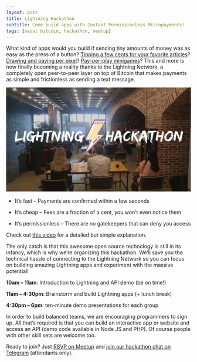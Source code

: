 ```yaml
---
layout: post
title: Lightning Hackathon
subtitle: Come build apps with Instant Permissionless Micropayments!
tags: [seoul bitcoin, hackathon, meetup]
---
```

What kind of apps would you build if sending tiny amounts of money was as easy as the press of a button? [Tipping a few cents for your favorite articles](https://yalls.org)? [Drawing and paying per pixel](https://satoshis.place)? [Pay-per-play minigames](http://www.mandelduck.com/sarutobi)? This and more is now finally becoming a reality thanks to the Lightning Network, a completely open peer-to-peer layer on top of Bitcoin that makes payments as simple and frictionless as sending a text message.

![Lightning Hackathon](/img/hackathon.jpg)

- It’s fast – Payments are confirmed within a few seconds

- It’s cheap – Fees are a fraction of a cent, you won’t even notice them

- It’s permissionless – There are no gatekeepers that can deny you access

Check out [this video](http://youtu.be/rrr_zPmEiME) for a detailed but simple explanation.

The only catch is that this awesome open source technology is still in its infancy, which is why we’re organizing this hackathon. We’ll save you the technical hassle of connecting to the Lightning Network so you can focus on building amazing Lightning apps and experiment with the massive potential!

**10am – 11am**: Introduction to Lightning and API demo (be on time!)

**11am – 4:30pm**: Brainstorm and build Lightning apps (+ lunch break)

**4:30pm – 6pm**: ten-minute demo presentations for each group

In order to build balanced teams, we are encouraging programmers to sign up. All that’s required is that you can build an interactive app or website and access an API (demo code available in Node JS and PHP). Of course people with other skill sets are welcome too.

Ready to join? Just [RSVP on Meetup](https://www.meetup.com/seoulbitcoin/events/xgcxnpyzcbhb/) and [join our hackathon chat on Telegram](https://t.me/joinchat/Ah5yLVDTfsNh11eW-e6XqQ) (attendants only).
